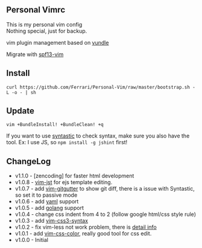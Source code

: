 ## Personal Vimrc

This is my personal vim config  
Nothing special, just for backup.

vim plugin management based on [vundle](https://github.com/gmarik/vundle)

Migrate with [spf13-vim](https://github.com/spf13/spf13-vim)

## Install

```
curl https://github.com/Ferrari/Personal-Vim/raw/master/bootstrap.sh -L -o - | sh
```

## Update

```
vim +BundleInstall! +BundleClean! +q
```

If you want to use [syntastic](https://github.com/scrooloose/syntastic) to check syntax, make sure you also have the tool. 
Ex: I use JS, so `npm install -g jshint` first!

## ChangeLog

* v1.1.0 - [zencoding] for faster html development
* v1.0.8 - [vim-jst](https://github.com/briancollins/vim-jst) for ejs template editing.
* v1.0.7 - add [vim-gitgutter](https://github.com/airblade/vim-gitgutter) to show git diff, there is a issue with Syntastic, so set it to passive mode
* v1.0.6 - add [yaml](https://github.com/ingydotnet/yaml-vim) support
* v1.0.5 - add [golang](https://github.com/jnwhiteh/vim-golang) support  
* v1.0.4 - change css indent from 4 to 2 (follow google html/css style rule)  
* v1.0.3 - add [vim-css3-syntax](https://github.com/hail2u/vim-css3-syntax)
* v1.0.2 - fix vim-less not work problem, there is [detail info](http://stackoverflow.com/questions/5602767/why-is-vim-not-detecting-my-coffescript-filetype)
* v1.0.1 - add [vim-css-color](https://github.com/skammer/vim-css-color), really good tool for css edit.
* v1.0.0 - Initial
